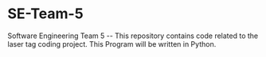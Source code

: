# SE-Team-5
Software Engineering Team 5 -- This repository contains code related to the laser tag coding project.
This Program will be written in Python.
